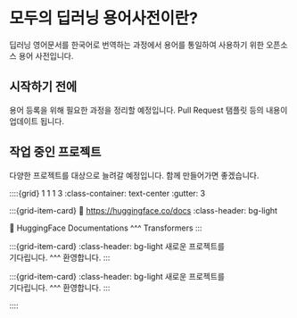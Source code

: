 # 모두의 딥러닝 용어사전이란?
딥러닝 영어문서를 한국어로 번역하는 과정에서 용어를 통일하여 사용하기 위한 오픈소스 용어 사전입니다.

## 시작하기 전에
용어 등록을 위해 필요한 과정을 정리할 예정입니다. Pull Request 탬플릿 등의 내용이 업데이트 됩니다.

## 작업 중인 프로젝트
다양한 프로젝트를 대상으로 늘려갈 예정입니다. 함께 만들어가면 좋겠습니다.

::::{grid} 1 1 1 3
:class-container: text-center
:gutter: 3

:::{grid-item-card}
:link: https://huggingface.co/docs
:class-header: bg-light

🤗 HuggingFace Documentations
^^^
Transformers
:::

:::{grid-item-card}
:class-header: bg-light
새로운 프로젝트를</br> 기다립니다.
^^^
환영합니다.
:::

:::{grid-item-card}
:class-header: bg-light
새로운 프로젝트를</br> 기다립니다.
^^^
환영합니다.
:::

::::



